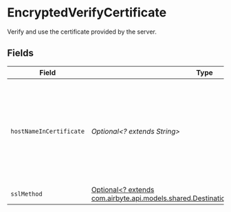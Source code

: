 # EncryptedVerifyCertificate

Verify and use the certificate provided by the server.


## Fields

| Field                                                                                                                                         | Type                                                                                                                                          | Required                                                                                                                                      | Description                                                                                                                                   |
| --------------------------------------------------------------------------------------------------------------------------------------------- | --------------------------------------------------------------------------------------------------------------------------------------------- | --------------------------------------------------------------------------------------------------------------------------------------------- | --------------------------------------------------------------------------------------------------------------------------------------------- |
| `hostNameInCertificate`                                                                                                                       | *Optional<? extends String>*                                                                                                                  | :heavy_minus_sign:                                                                                                                            | Specifies the host name of the server. The value of this property must match the subject property of the certificate.                         |
| `sslMethod`                                                                                                                                   | [Optional<? extends com.airbyte.api.models.shared.DestinationMssqlSchemasSslMethod>](../../models/shared/DestinationMssqlSchemasSslMethod.md) | :heavy_minus_sign:                                                                                                                            | N/A                                                                                                                                           |